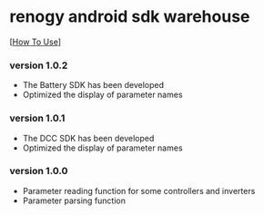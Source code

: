 # renogy android sdk warehouse

[[How To Use](https://github.com/121104115wyb/RdpDemo/wiki)] 

### version 1.0.2
* The Battery SDK has been developed
* Optimized the display of parameter names

### version 1.0.1 
* The DCC SDK has been developed
* Optimized the display of parameter names

### version 1.0.0 
* Parameter reading function for some controllers and inverters
* Parameter parsing function
    






